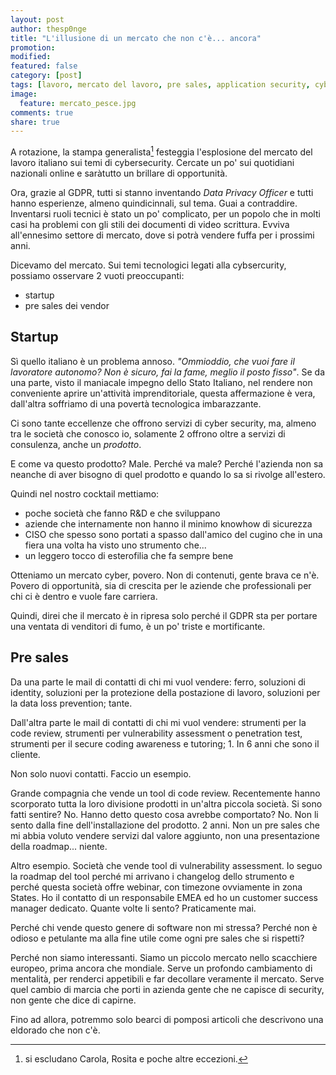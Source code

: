 ```yaml
---
layout: post
author: thesp0nge
title: "L'illusione di un mercato che non c'è... ancora"
promotion: 
modified: 
featured: false
category: [post]
tags: [lavoro, mercato del lavoro, pre sales, application security, cybsersecurity]
image:
  feature: mercato_pesce.jpg
comments: true
share: true
---
```


A rotazione, la stampa generalista[^1] festeggia l'esplosione del mercato del
lavoro italiano sui temi di cybersecurity. Cercate un po' sui quotidiani
nazionali online e saràtutto un brillare di opportunità.

Ora, grazie al GDPR, tutti si stanno inventando _Data Privacy Officer_ e tutti
hanno esperienze, almeno quindicinnali, sul tema. Guai a contraddire.
Inventarsi ruoli tecnici è stato un po' complicato, per un popolo che in molti
casi ha problemi con gli stili dei documenti di video scrittura. Evviva
all'ennesimo settore di mercato, dove si potrà vendere fuffa per i prossimi
anni.

Dicevamo del mercato. Sui temi tecnologici legati alla cybsercurity, possiamo
osservare 2 vuoti preoccupanti:

* startup
* pre sales dei vendor

## Startup

Sì quello italiano è un problema annoso. _"Ommioddio, che vuoi fare il
lavoratore autonomo? Non è sicuro, fai la fame, meglio il posto fisso"_. Se da
una parte, visto il maniacale impegno dello Stato Italiano, nel rendere non
conveniente aprire un'attività imprenditoriale, questa affermazione è vera,
dall'altra soffriamo di una povertà tecnologica imbarazzante.

Ci sono tante eccellenze che offrono servizi di cyber security, ma, almeno tra
le società che conosco io, solamente 2 offrono oltre a servizi di consulenza,
anche un *prodotto*.

E come va questo prodotto? Male. Perché va male? Perché l'azienda non sa
neanche di aver bisogno di quel prodotto e quando lo sa si rivolge all'estero.

Quindi nel nostro cocktail mettiamo:

* poche società che fanno R&D e che sviluppano
* aziende che internamente non hanno il minimo knowhow di sicurezza
* CISO che spesso sono portati a spasso dall'amico del cugino che in una fiera
  una volta ha visto uno strumento che...
* un leggero tocco di esterofilia che fa sempre bene

Otteniamo un mercato cyber, povero. Non di contenuti, gente brava ce n'è.
Povero di opportunità, sia di crescita per le aziende che professionali per chi
ci è dentro e vuole fare carriera.

Quindi, direi che il mercato è in ripresa solo perché il GDPR sta per portare
una ventata di venditori di fumo, è un po' triste e mortificante.

## Pre sales

Da una parte le mail di contatti di chi mi vuol vendere: ferro, soluzioni di
identity, soluzioni per la protezione della postazione di lavoro, soluzioni per
la data loss prevention; tante.

Dall'altra parte le mail di contatti di chi mi vuol vendere: strumenti per la
code review, strumenti per vulnerability assessment o penetration test,
strumenti per il secure coding awareness e tutoring; 1. In 6 anni che sono il
cliente.

Non solo nuovi contatti. Faccio un esempio. 

Grande compagnia che vende un tool di code review. Recentemente hanno
scorporato tutta la loro divisione prodotti in un'altra piccola società. Si
sono fatti sentire? No. Hanno detto questo cosa avrebbe comportato? No. Non li
sento dalla fine dell'installazione del prodotto. 2 anni. Non un pre sales che
mi abbia voluto vendere servizi dal valore aggiunto, non una presentazione
della roadmap... niente.  

Altro esempio. Società che vende tool di vulnerability assessment. Io seguo la
roadmap del tool perché mi arrivano i changelog dello strumento e perché questa
società offre webinar, con timezone ovviamente in zona States. Ho il contatto
di un responsabile EMEA ed ho un customer success manager dedicato. Quante
volte li sento? Praticamente mai.

Perché chi vende questo genere di software non mi stressa? Perché non è odioso
e petulante ma alla fine utile come ogni pre sales che si rispetti?

Perché non siamo interessanti. Siamo un piccolo mercato nello scacchiere
europeo, prima ancora che mondiale. Serve un profondo cambiamento di mentalità,
per renderci appetibili e far decollare veramente il mercato. Serve quel cambio
di marcia che porti in azienda gente che ne capisce di security, non gente che
dice di capirne.

Fino ad allora, potremmo solo bearci di pomposi articoli che descrivono una
eldorado che non c'è.

[^1]: si escludano Carola, Rosita e poche altre eccezioni.
